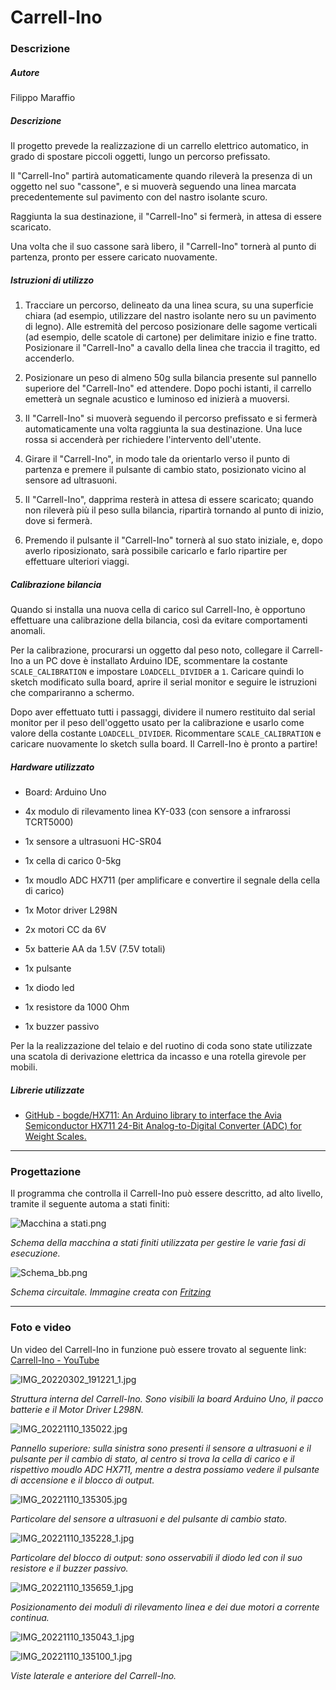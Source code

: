 # Carrell-Ino

### Descrizione

##### Autore

Filippo Maraffio

##### Descrizione

Il progetto prevede la realizzazione di un carrello elettrico automatico, in grado di spostare piccoli oggetti, lungo un percorso prefissato.

Il "Carrell-Ino" partirà automaticamente quando rileverà la presenza di un oggetto nel suo "cassone", e si muoverà seguendo una linea marcata precedentemente sul pavimento con del nastro isolante scuro.

Raggiunta la sua destinazione, il "Carrell-Ino" si fermerà, in attesa di essere scaricato.

Una volta che il suo cassone sarà libero, il "Carrell-Ino" tornerà al punto di partenza, pronto per essere caricato nuovamente.

##### Istruzioni di utilizzo

1. Tracciare un percorso, delineato da una linea scura, su una superficie chiara (ad esempio, utilizzare del nastro isolante nero su un pavimento di legno). Alle estremità del percoso posizionare delle sagome verticali (ad esempio, delle scatole di cartone)  per delimitare inizio e fine tratto.  Posizionare il "Carrell-Ino" a cavallo della linea che traccia il tragitto, ed accenderlo.

2. Posizionare un peso di almeno 50g sulla bilancia presente sul pannello superiore del "Carrell-Ino" ed attendere. Dopo pochi istanti, il carrello emetterà un segnale acustico e luminoso ed inizierà a muoversi.

3. Il "Carrell-Ino" si muoverà seguendo il percorso prefissato e si fermerà automaticamente una volta raggiunta la sua destinazione. Una luce rossa si accenderà per richiedere l'intervento dell'utente.

4. Girare il "Carrell-Ino", in modo tale da orientarlo verso il punto di partenza e premere il pulsante di cambio stato, posizionato vicino al sensore ad ultrasuoni.

5. Il "Carrell-Ino", dapprima resterà in attesa di essere scaricato; quando non rileverà più il peso sulla bilancia, ripartirà tornando al punto di inizio, dove si fermerà. 

6. Premendo il pulsante il "Carrell-Ino" tornerà al suo stato iniziale, e, dopo averlo riposizionato, sarà possibile caricarlo e farlo ripartire per effettuare ulteriori viaggi.

##### Calibrazione bilancia

Quando si installa una nuova cella di carico sul Carrell-Ino, è opportuno effettuare una calibrazione della bilancia, così da evitare comportamenti anomali.

Per la calibrazione, procurarsi un oggetto dal peso noto, collegare il Carrell-Ino a un PC dove è installato Arduino IDE, scommentare la costante `SCALE_CALIBRATION` e impostare `LOADCELL_DIVIDER` a `1`. Caricare quindi lo sketch modificato sulla board, aprire il serial monitor e seguire le istruzioni che compariranno a schermo.

Dopo aver effettuato tutti i passaggi, dividere il numero restituito dal serial monitor per il peso dell'oggetto usato per la calibrazione e usarlo come valore della costante `LOADCELL_DIVIDER`. Ricommentare `SCALE_CALIBRATION` e caricare nuovamente lo sketch sulla board. Il Carrell-Ino è pronto a partire!

##### Hardware utilizzato

- Board: Arduino Uno

- 4x modulo di rilevamento linea KY-033 (con sensore a infrarossi TCRT5000)

- 1x sensore a ultrasuoni HC-SR04

- 1x cella di carico 0-5kg

- 1x moudlo ADC HX711 (per amplificare e convertire il segnale della cella di carico)

- 1x Motor driver L298N

- 2x motori CC da 6V

- 5x batterie AA da 1.5V  (7.5V totali)

- 1x pulsante

- 1x diodo led

- 1x resistore da 1000 Ohm

- 1x  buzzer passivo

Per la la realizzazione del telaio e del ruotino di coda sono state utilizzate una  scatola di derivazione elettrica da incasso e una rotella girevole per mobili.

##### Librerie utilizzate

- [GitHub - bogde/HX711: An Arduino library to interface the Avia Semiconductor HX711 24-Bit Analog-to-Digital Converter (ADC) for Weight Scales.](https://github.com/bogde/HX711)



---

### Progettazione

Il programma che controlla il Carrell-Ino può essere descritto, ad alto livello, tramite il seguente automa a stati finiti:

![Macchina a stati.png](./images/Macchina%20a%20stati.png)

_Schema della macchina a stati finiti utilizzata per gestire le varie fasi di esecuzione._



![Schema_bb.png](./images/Schema_bb.png)

_Schema circuitale. Immagine creata con [Fritzing](https://fritzing.org/)_



---

### Foto e video

Un video del Carrell-Ino in funzione può essere trovato al seguente link: [Carrell-Ino - YouTube](https://www.youtube.com/watch?v=kGcqHUkBG_E)

![IMG_20220302_191221_1.jpg](./images/IMG_20220302_191221_1.jpg)

_Struttura interna del Carrell-Ino. Sono visibili la board Arduino Uno, il pacco batterie e il Motor Driver L298N._



![IMG_20221110_135022.jpg](./images/IMG_20221110_135022.jpg)

_Pannello superiore: sulla sinistra sono presenti il sensore a ultrasuoni e il pulsante per il cambio di stato, al centro si trova la cella di carico e il rispettivo moudlo ADC HX711, mentre a destra possiamo vedere il pulsante di accensione e il blocco di output._



![IMG_20221110_135305.jpg](./images/IMG_20221110_135305.jpg)

_Particolare del sensore a ultrasuoni e del pulsante di cambio stato._



![IMG_20221110_135228_1.jpg](./images/IMG_20221110_135228_1.jpg)

_Particolare del blocco di output: sono osservabili il diodo led con il suo resistore e il buzzer passivo._



![IMG_20221110_135659_1.jpg](./images/IMG_20221110_135659_1.jpg)

_Posizionamento dei moduli di rilevamento linea e dei due motori a corrente continua._



![IMG_20221110_135043_1.jpg](./images/IMG_20221110_135043_1.jpg)

![IMG_20221110_135100_1.jpg](./images/IMG_20221110_135100_1.jpg)

_Viste laterale e anteriore del Carrell-Ino._
